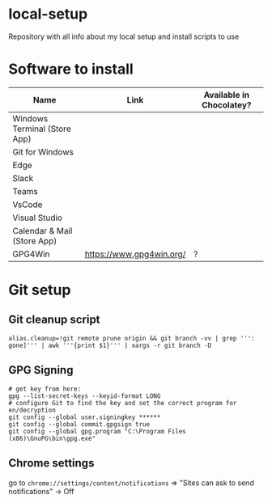 # local-setup
Repository with all info about my local setup and install scripts to use


# Software to install
|Name|Link|Available in Chocolatey?|
|---|---|---|
|Windows Terminal (Store App)|||
|Git for Windows|||
|Edge|||
|Slack|||
|Teams|||
|VsCode|||
|Visual Studio|||
|Calendar & Mail (Store App)|||
|GPG4Win|https://www.gpg4win.org/|?|

# Git setup
## Git cleanup script
```
alias.cleanup=!git remote prune origin && git branch -vv | grep ''': gone]''' | awk '''{print $1}''' | xargs -r git branch -D
```

## GPG Signing
```
# get key from here: 
gpg --list-secret-keys --keyid-format LONG
# configure Git to find the key and set the correct program for en/decryption
git config --global user.signingkey ******
git config --global commit.gpgsign true
git config --global gpg.program "C:\Program Files (x86)\GnuPG\bin\gpg.exe"
```

## Chrome settings
go to `chrome://settings/content/notifications` => "Sites can ask to send notifications" -> Off
